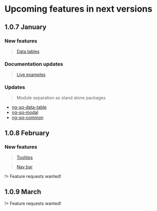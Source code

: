 # Upcoming features in next versions

## 1.0.7 January

### New features
> [Data tables](https://github.com/SQ-UI/ng-sq-ui/issues/12)

### Documentation updates
> [Live examples](https://github.com/SQ-UI/ng-sq-ui/issues/66)

### Updates
> Module separation as stand alone packages
+ [ng-sq-data-table](https://github.com/SQ-UI/ng-sq-ui/issues/12)
+ [ng-sq-modal](https://github.com/SQ-UI/ng-sq-ui/issues/60)
+ [ng-sq-common](https://github.com/SQ-UI/ng-sq-ui/issues/45)

## 1.0.8 February

### New features
> [Tooltips](https://github.com/SQ-UI/ng-sq-ui/issues/11)

> [Nav bar](https://github.com/SQ-UI/ng-sq-ui/issues/10)

!> Feature requests wanted!

## 1.0.9 March

!> Feature requests wanted!
